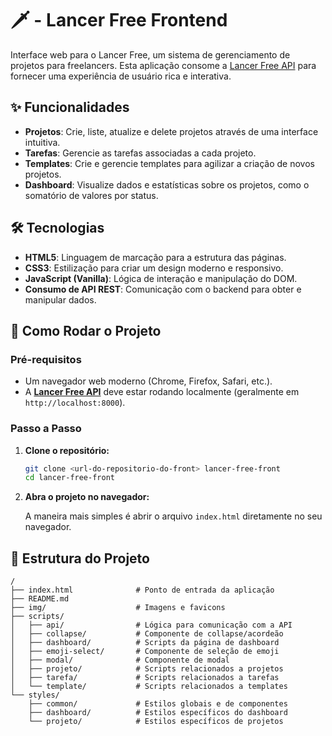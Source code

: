 # 🗡️ - Lancer Free Frontend

Interface web para o Lancer Free, um sistema de gerenciamento de projetos para freelancers. Esta aplicação consome a [Lancer Free API](<https://github.com/fifo123/lancer-free-api>) para fornecer uma experiência de usuário rica e interativa.

## ✨ Funcionalidades

- **Projetos**: Crie, liste, atualize e delete projetos através de uma interface intuitiva.
- **Tarefas**: Gerencie as tarefas associadas a cada projeto.
- **Templates**: Crie e gerencie templates para agilizar a criação de novos projetos.
- **Dashboard**: Visualize dados e estatísticas sobre os projetos, como o somatório de valores por status.

## 🛠️ Tecnologias

- **HTML5**: Linguagem de marcação para a estrutura das páginas.
- **CSS3**: Estilização para criar um design moderno e responsivo.
- **JavaScript (Vanilla)**: Lógica de interação e manipulação do DOM.
- **Consumo de API REST**: Comunicação com o backend para obter e manipular dados.

## 🚀 Como Rodar o Projeto

### Pré-requisitos

- Um navegador web moderno (Chrome, Firefox, Safari, etc.).
- A **[Lancer Free API](<https://github.com/fifo123/lancer-free-api>)** deve estar rodando localmente (geralmente em `http://localhost:8000`).

### Passo a Passo

1.  **Clone o repositório:**
    ```bash
    git clone <url-do-repositorio-do-front> lancer-free-front
    cd lancer-free-front
    ```

2.  **Abra o projeto no navegador:**

    A maneira mais simples é abrir o arquivo `index.html` diretamente no seu navegador.

## 📂 Estrutura do Projeto

```
/
├── index.html              # Ponto de entrada da aplicação
├── README.md
├── img/                    # Imagens e favicons
├── scripts/
│   ├── api/                # Lógica para comunicação com a API
│   ├── collapse/           # Componente de collapse/acordeão
│   ├── dashboard/          # Scripts da página de dashboard
│   ├── emoji-select/       # Componente de seleção de emoji
│   ├── modal/              # Componente de modal
│   ├── projeto/            # Scripts relacionados a projetos
│   ├── tarefa/             # Scripts relacionados a tarefas
│   └── template/           # Scripts relacionados a templates
└── styles/
    ├── common/             # Estilos globais e de componentes
    ├── dashboard/          # Estilos específicos do dashboard
    └── projeto/            # Estilos específicos de projetos
```
